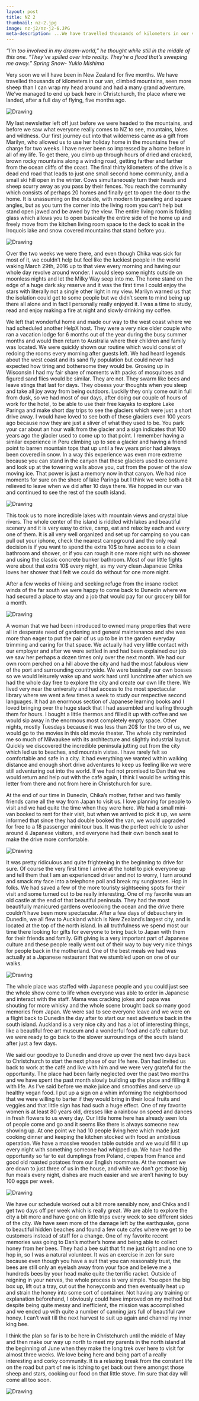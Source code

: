 ```yaml
---
layout: post
title: NZ 2
thumbnail: nz-2.jpg
image: nz-j2/nz-j2-6.JPG
meta-description: ...We have travelled thousands of kilometers in our van, climbed mountains, seen more sheep than I can wrap my head around and had a many grand adventure...
---
```


*“I’m too involved in my dream-world,” he thought while still in the middle of this one. “They’ve spilled over into reality. They’re a flood that’s sweeping me away.” Spring Snow- Yukio Mishima*

Very soon we will have been in New Zealand for five months. We have travelled thousands of kilometers in our van, climbed mountains, seen more sheep than I can wrap my head around and had a many grand adventure. We’ve managed to end up back here in Christchurch, the place where we landed, after a full day of flying, five months ago.

<div class="post-image-container"><img class="post-image" src="{{ site.url }}/assets/img/posts/nz-j2/nz-j2-1.JPG" alt="Drawing"></div>

My last newsletter left off just before we were headed to the mountains, and before we saw what everyone really comes to NZ to see, mountains, lakes and wildness. Our first journey out into that wilderness came as a gift from Marilyn, who allowed us to use her holiday home in the mountains free of charge for two weeks. I have never been so impressed by a home before in all of my life. To get there, you climb up through hours of dried and cracked, brown rocky mountains along a winding road, getting farther and farther from the ocean cliffs of the coast. The final thirty kilometers of the drive is a dead end road that leads to just one small second home community, and a small ski hill open in the winter. Cows simultaneously turn their heads and sheep scurry away as you pass by their fences. You reach the community which consists of perhaps 20 homes and finally get to open the door to the home. It is unassuming on the outside, with modern tin paneling and square angles, but as you turn the corner into the living room you can’t help but stand open jawed and be awed by the view. The entire living room is folding glass which allows you to open basically the entire side of the home up and freely move from the kitchen living room space to the deck to soak in the Iroquois lake and snow covered mountains that stand before you.

<div class="post-image-container"><img class="post-image" src="{{ site.url }}/assets/img/posts/nz-j2/nz-j2-2.JPG" alt="Drawing"></div>

Over the two weeks we were there, and even though Chika was sick for most of it, we couldn’t help but feel like the luckiest people in the world waking March 29th, 2016 up to that view every morning and having our whole day revolve around wonder. I would sleep some nights outside on moonless nights and let the Milky Way seep into me. The home stand on the edge of a huge dark sky reserve and it was the first time I could enjoy the stars with literally not a single other light in my view. Marilyn warned us that the isolation could get to some people but we didn’t seem to mind being up there all alone and in fact I personally really enjoyed it. I was a time to study, read and enjoy making a fire at night and slowly drinking my coffee.

We left that wonderful home and made our way to the west coast where we had scheduled another HelpX host. They were a very nice older couple who ran a vacation lodge for 6 months out of the year during the busy summer months and would then return to Australia where their children and family was located. We were quickly shown our routine which would consist of redoing the rooms every morning after guests left. We had heard legends about the west coast and its sand fly population but could never had expected how tiring and bothersome they would be. Growing up in Wisconsin I had my fair share of moments with packs of mosquitoes and figured sand flies would be similar. They are not. They swarm like bees and leave stings that last for days. They obsess your thoughts when you sleep and take all joy away from being outdoors. Luckily they only come out in full from dusk, so we had most of our days, after doing our couple of hours of work for the hotel, to be able to use their free kayaks to explore Lake Paringa and make short day trips to see the glaciers which were just a short drive away. I would have loved to see both of these glaciers even 100 years ago because now they are just a sliver of what they used to be. You park your car about an hour walk from the glacier and a sign indicates that 100 years ago the glacier used to come up to that point. I remember having a similar experience in Peru climbing up to see a glacier and having a friend point to barren mountain tops that up until a few years prior had always been covered in snow. In a way this experience was even more extreme because you can stand in the canyon that these glaciers used to consume and look up at the towering walls above you, cut from the power of the slow moving ice. That power is just a memory now in that canyon. We had nice moments for sure on the shore of lake Paringa but I think we were both a bit relieved to leave when we did after 10 days there. We hopped in our van and continued to see the rest of the south island.

<div class="post-image-container"><img class="post-image" src="{{ site.url }}/assets/img/posts/nz-j2/nz-j2-3.JPG" alt="Drawing"></div>

This took us to more incredible lakes with mountain views and crystal blue rivers. The whole center of the island is riddled with lakes and beautiful scenery and it is very easy to drive, camp, eat and relax by each and every one of them. It is all very well organized and set up for camping so you can pull out your iphone, check the nearest campground and the only real decision is if you want to spend the extra 10$ to have access to a clean bathroom and shower, or if you can rough it one more night with no shower and using the classic concrete bunker bathroom. Most of our little fights were about that extra 10$ every night, as my very clean Japanese Chika loves her shower that I felt we could do without for one more night.

After a few weeks of hiking and seeking refuge from the insane rocket winds of the far south we were happy to come back to Dunedin where we had secured a place to stay and a job that would pay for our grocery bill for a month.

<div class="post-image-container"><img class="post-image" src="{{ site.url }}/assets/img/posts/nz-j2/nz-j2-4.JPG" alt="Drawing"></div>

A woman that we had been introduced to owned many properties that were all in desperate need of gardening and general maintenance and she was more than eager to put the pair of us up to be in the garden everyday trimming and caring for that space. We actually had very little contact with our employer and after we were settled in and had been explained our job we saw her perhaps a dozen times only over the next month. We had our own room perched on a hill above the city and had the most fabulous view of the port and surrounding countryside. We were basically our own bosses so we would leisurely wake up and work hard until lunchtime after which we had the whole day free to explore the city and create our own life there. We lived very near the university and had access to the most spectacular library where we went a few times a week to study our respective second languages. It had an enormous section of Japanese learning books and I loved bringing over the huge stack that I had assembled and leafing through them for hours. I bought a little thermos and filled it up with coffee and we would sip away in the enormous most completely empty space. Other nights, mostly Tuesdays because it was less than 20$ for the two of us, we would go to the movies in this old movie theater. The whole city reminded me so much of Milwaukee with its architecture and slightly industrial layout. Quickly we discovered the incredible peninsula jutting out from the city which led us to beaches, and mountain vistas. I have rarely felt so comfortable and safe in a city. It had everything we wanted within walking distance and enough short drive adventures to keep us feeling like we were still adventuring out into the world. If we had not promised to Dan that we would return and help out with the café again, I think I would be writing this letter from there and not from here in Christchurch for sure.

At the end of our time in Dunedin, Chika’s mother, father and two family friends came all the way from Japan to visit us. I love planning for people to visit and we had quite the time when they were here. We had a small mini-van booked to rent for their visit, but when we arrived to pick it up, we were informed that since they had double booked the van, we would upgraded for free to a 18 passenger mini tour bus. It was the perfect vehicle to usher around 4 Japanese visitors, and everyone had their own bench seat to make the drive more comfortable.

<div class="post-image-container-left"><img class="post-image" src="{{ site.url }}/assets/img/posts/nz-j2/nz-j2-5.JPG" alt="Drawing"></div>

It was pretty ridiculous and quite frightening in the beginning to drive for sure. Of course the very first time I arrive at the hotel to pick everyone up and tell them that I am an experienced driver and not to worry, I turn around and smack my face into a telephone poll and break my sunglasses. Hop in folks. We had saved a few of the more touristy sightseeing spots for their visit and some turned out to be really interesting. One of my favorite was an old castle at the end of that beautiful peninsula. They had the most beautifully manicured gardens overlooking the ocean and the drive there couldn’t have been more spectacular. After a few days of debauchery in Dunedin, we all flew to Auckland which is New Zealand’s largest city, and is located at the top of the north island. In all truthfulness we spend most our time there looking for gifts for everyone to bring back to Japan with them for their friends and family. Gift giving is a very important part of Japanese culture and these people really went out of their way to buy very nice things for people back in the motherland. One of the best meals we had was actually at a Japanese restaurant that we stumbled upon on one of our walks.

<div class="post-image-container-right"><img class="post-image" src="{{ site.url }}/assets/img/posts/nz-j2/nz-j2-6.JPG" alt="Drawing"></div>

The whole place was staffed with Japanese people and you could just see the whole show come to life when everyone was able to order in Japanese and interact with the staff. Mama was cracking jokes and papa was shouting for more whisky and the whole scene brought back so many good memories from Japan. We were sad to see everyone leave and we were on a flight back to Dunedin the day after to start our next adventure back in the south island. Auckland is a very nice city and has a lot of interesting things, like a beautiful free art museum and a wonderful food and café culture but we were ready to go back to the slower surroundings of the south island after just a few days.

We said our goodbye to Dunedin and drove up over the next two days back to Christchurch to start the next phase of our life here. Dan had invited us back to work at the café and live with him and we were very grateful for the opportunity. The place had been fairly neglected over the past two months and we have spent the past month slowly building up the place and filling it with life. As I’ve said before we make juice and smoothies and serve up healthy vegan food. I put up a sign on a whim informing the neighborhood that we were willing to barter if they would bring in their local fruits and veggies and that little sign has had such a huge effect. One of my favorite women is at least 80 years old, dresses like a rainbow on speed and dances in fresh flowers to us every day. Our little home here has already seen lots of people come and go and it seems like there is always someone new showing up. At one point we had 10 people living here which made just cooking dinner and keeping the kitchen stocked with food an ambitious operation. We have a massive wooden table outside and we would fill it up every night with something someone had whipped up. We have had the opportunity so far to eat dumplings from Poland, crepes from France and good old roasted potatoes from our English roommate. At the moment we are down to just three of us in the house, and while we don’t get those big fun meals every night, dishes are much easier and we aren’t having to buy 100 eggs per week.

<div class="post-image-container"><img class="post-image" src="{{ site.url }}/assets/img/posts/nz-j2/nz-j2-7.JPG" alt="Drawing"></div>

We have our schedule worked out a bit more sensibly now, and Chika and I get two days off per week which is really great. We are able to explore the city a bit more and have gone on little trips every week to see different sides of the city. We have seen more of the damage left by the earthquake, gone to beautiful hidden beaches and found a few cute cafes where we get to be customers instead of staff for a change. One of my favorite recent memories was going to Dan’s mother’s home and being able to collect honey from her bees. They had a bee suit that fit me just right and no one to hop in, so I was a natural volunteer. It was an exercise in zen for sure because even though you have a suit that you can reasonably trust, the bees are still only an eyelash away from your face and believe me a hundreds bees by your head make quite the terrific racket. Outside of reigning in your nerves, the whole process is very simple. You open the big box up, lift out a tray, cut out the honeycomb and then eventually heat up and strain the honey into some sort of container. Not having any training or explanation beforehand, I obviously could have improved on my method but despite being quite messy and inefficient, the mission was accomplished and we ended up with quite a number of canning jars full of beautiful raw honey. I can’t wait till the next harvest to suit up again and channel my inner king bee.

I think the plan so far is to be here in Christchurch until the middle of May and then make our way up north to meet my parents in the north island at the beginning of June when they make the long trek over here to visit for almost three weeks. We love being here and being part of a really interesting and corky community. It is a relaxing break from the constant life on the road but part of me is itching to get back out there amongst those sheep and stars, cooking our food on that little stove. I’m sure that day will come all too soon.

<div class="post-image-container"><img class="post-image" src="{{ site.url }}/assets/img/posts/nz-j2/nz-j2-9.JPG" alt="Drawing"></div>
